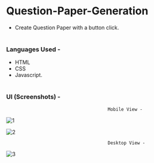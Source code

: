 # Question-Paper-Generation
* Create Question Paper with a button click.<br><br>
### Languages Used - 
   * HTML
   * CSS
   * Javascript.<br><br>
### UI (Screenshots) -<br> 
                                          Mobile View -
   
   ![1](https://user-images.githubusercontent.com/69623210/130621842-546f11ca-360d-4f7b-baa5-8041966f7811.PNG)
  
  ![2](https://user-images.githubusercontent.com/69623210/130622195-b3164dc3-bca9-4994-820c-d77267fc7d72.PNG)
            
                                          Desktop View -
 
   ![3](https://user-images.githubusercontent.com/69623210/130622418-03d49111-363c-4aa2-a31d-92692adae1fc.PNG)
